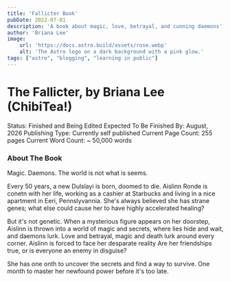```yaml
---
title: 'Fallicter Book'
pubDate: 2022-07-01
description: 'A book about magic, love, betrayal, and cunning daemons'
author: 'Briana Lee'
image:
    url: 'https://docs.astro.build/assets/rose.webp'
    alt: 'The Astro logo on a dark background with a pink glow.'
tags: ["astro", "blogging", "learning in public"]
---
```

# The Fallicter, by Briana Lee (ChibiTea!)

Status: Finished and Being Edited
Expected To Be Finished By: August, 2026
Publishing Type: Currently self published
Current Page Count: 255 pages
Current Word Count: ~ 50,000 words


### About The Book

Magic.
Daemons.
The world is not what is seems.

Every 50 years, a new Dulslayi is born, doomed to die.
Aislinn Ronde is conetn with her life, working as a cashier at Starbucks and living in a nice apartment in Eeri, Pennslyvannia.
She's always believed she has strane genes; what else could cause her to have highly accelerated healing?

But it's not genetic. When a mysterious figure appears on her doorstep, Aislinn is thrown into a world of magic and secrets, where lies hide and wait, and daemons lurk. Love and betrayal, magic and death lurk around every corner. Aislinn is forced to face her desparate reality Are her friendships true, or is everyone an enemy in disguise?

She has one onth to uncover the secrets and find a way to survive. One month to master her newfound power before it's too late.